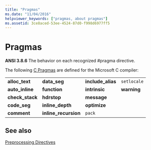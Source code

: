 ```yaml
---
title: "Pragmas"
ms.date: "11/04/2016"
helpviewer_keywords: ["pragmas, about pragmas"]
ms.assetid: 3ce8aced-53ee-4524-87d0-f998d6977ff5
---
```

# Pragmas

**ANSI 3.8.6** The behavior on each recognized #pragma directive.

The following [C Pragmas](../c-language/c-pragmas.md) are defined for the Microsoft C compiler:

|||||
|-|-|-|-|
|**alloc_text**|**data_seg**|**include_alias**|`setlocale`|
|**auto_inline**|**function**|**intrinsic**|**warning**|
|**check_stack**|**hdrstop**|**message**||
|**code_seg**|**inline_depth**|**optimize**||
|**comment**|**inline_recursion**|`pack`||

## See also

[Preprocessing Directives](../c-language/preprocessing-directives.md)
